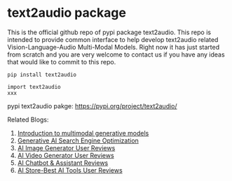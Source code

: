 # text2audio package

This is the official github repo of pypi package text2audio. This repo is intended to provide common interface
to help develop text2audio related Vision-Language-Audio Multi-Modal Models. Right now it has just started from scratch and you are very welcome to contact us if you have any ideas that would like to commit to this repo. 


```
pip install text2audio
```


```
import text2audio
xxx
```

pypi text2audio pakge:
https://pypi.org/project/text2audio/


Related Blogs:
1. [Introduction to multimodal generative models](http://www.deepnlp.org/blog/introduction-to-multimodal-generative-models) <br>
2. [Generative AI Search Engine Optimization](http://www.deepnlp.org/blog/generative-ai-search-engine-optimization-how-to-improve-your-content) <br>
3. [AI Image Generator User Reviews](http://www.deepnlp.org/store/image-generator) <br>
4. [AI Video Generator User Reviews](http://www.deepnlp.org/store/video-generator) <br>
5. [AI Chatbot & Assistant Reviews](http://www.deepnlp.org/store/chatbot-assistant) <br>
6. [AI Store-Best AI Tools User Reviews](http://www.deepnlp.org/store/pub/) <br>
